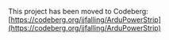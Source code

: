 This project has been moved to Codeberg: [https://codeberg.org/jjfalling/ArduPowerStrip](https://codeberg.org/jjfalling/ArduPowerStrip)
